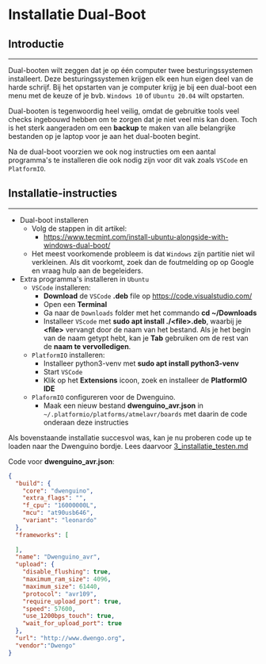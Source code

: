 # Installatie Dual-Boot
## Introductie
---

Dual-booten wilt zeggen dat je op één computer twee besturingssystemen installeert. Deze besturingssystemen krijgen elk een hun eigen deel van de harde schrijf. Bij het opstarten van je computer krijg je bij een dual-boot een menu met de keuze of je bvb. `Windows 10` of `Ubuntu 20.04` wilt opstarten.

Dual-booten is tegenwoordig heel veilig, omdat de gebruitke tools veel checks ingebouwd hebben om te zorgen dat je niet veel mis kan doen. Toch is het sterk aangeraden om een **backup** te maken van alle belangrijke bestanden op je laptop voor je aan het dual-booten begint.

Na de dual-boot voorzien we ook nog instructies om een aantal programma's te installeren die ook nodig zijn voor dit vak zoals `VSCode` en `PlatformIO`.

## Installatie-instructies
---

* Dual-boot installeren
    * Volg de stappen in dit artikel: 
        * https://www.tecmint.com/install-ubuntu-alongside-with-windows-dual-boot/
    * Het meest voorkomende probleem is dat `Windows` zijn partitie niet wil verkleinen. Als dit voorkomt, zoek dan de foutmelding op op Google en vraag hulp aan de begeleiders.
* Extra programma's installeren in `Ubuntu`
    * `VSCode` installeren:
        * **Download** de `VSCode` **.deb** file op https://code.visualstudio.com/
        * Open een **Terminal**
        * Ga naar de `Downloads` folder met het commando **cd ~/Downloads**
        * Installeer `VScode` met **sudo apt install ./&lt;file>.deb**, waarbij je **&lt;file>** vervangt door de naam van het bestand. Als je het begin van de naam getypt hebt, kan je **Tab** gebruiken om de rest van de **naam te vervolledigen**.
    * `PlatformIO` installeren:
        * Installeer python3-venv met **sudo apt install python3-venv** 
        * Start `VSCode`
        * Klik op het **Extensions** icoon, zoek en installeer de **PlatformIO IDE**
    * `PlaformIO` configureren voor de Dwenguino.
        * Maak een nieuw bestand **dwenguino_avr.json** in `~/.platformio/platforms/atmelavr/boards` met daarin de code onderaan deze instructies

Als bovenstaande installatie succesvol was, kan je nu proberen code up te loaden naar the Dwenguino bordje.
Lees daarvoor [3_installatie_testen.md](https://github.com/Victorlouisdg/microcontrollers/blob/main/installatie/3_installatie_testen.md)

Code voor **dwenguino_avr.json**:
```json
{
  "build": {
    "core": "dwenguino", 
    "extra_flags": "", 
    "f_cpu": "16000000L",  
    "mcu": "at90usb646", 
    "variant": "leonardo"
  }, 
  "frameworks": [
    
  ], 
  "name": "Dwenguino_avr", 
  "upload": {
    "disable_flushing": true, 
    "maximum_ram_size": 4096, 
    "maximum_size": 61440, 
    "protocol": "avr109", 
    "require_upload_port": true, 
    "speed": 57600, 
    "use_1200bps_touch": true, 
    "wait_for_upload_port": true
  }, 
  "url": "http://www.dwengo.org", 
  "vendor":"Dwengo"
}

```
